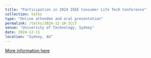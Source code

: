 ```yaml
---
title: "Participation in 2024 IEEE Consumer Life Tech Conference"
collection: talks
type: "Online attendee and oral presentation"
permalink: /talks/2024-12-10-ICLT
venue: "University of Technology, Sydney"
date: 2024-12-11
location: "Sydney, AU"
---
```


[More information here](https://www.ieeeiclt2024.com/)

<!-- ![Online Presentation in 2024 ICLT](../images/ICLT2024.jpg) -->


